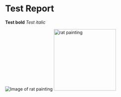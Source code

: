 # Test Report
**Test bold**
*Test italic*

![Image of rat painting](https://cdn.myportfolio.com/251763cb-155b-4206-bdda-844a0ac2172a/0835f7a0-70f7-48ab-80b4-0fda209d19be_rw_1920.jpg?h=f0c34e575017129b43596865149b80e8)
<img src="https://cdn.myportfolio.com/251763cb-155b-4206-bdda-844a0ac2172a/0835f7a0-70f7-48ab-80b4-0fda209d19be_rw_1920.jpg?h=f0c34e575017129b43596865149b80e8" alt="rat painting" width="200"/>

